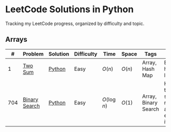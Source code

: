 # LeetCode Solutions in Python

Tracking my LeetCode progress, organized by difficulty and topic.

## Arrays

| # | Problem | Solution | Difficulty | Time | Space | Tags | Notes |
|---|----------|-----------|-------------|-------|--------|--------|--------|
| 1 | [Two Sum](https://leetcode.com/problems/two-sum/description/) | [Python](./arrays/001_two_sum.py) | Easy | $O(n)$ | $O(n)$ | Array, Hash Map | Basic hashmap lookup |
| 704 | [Binary Search](https://leetcode.com/problems/binary-search/description) | [Python](./arrays/704_binary_search.py) | Easy | $O(\log n)$ | $O(1)$ | Array, Binary Search | Halve the search range after each iteration |
